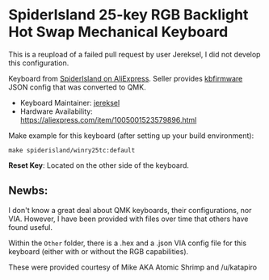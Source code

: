 # SpiderIsland 25-key RGB Backlight Hot Swap Mechanical Keyboard

This is a reupload of a failed pull request by user Jereksel, I did not develop this configuration.

Keyboard from [SpiderIsland on AliExpress](https://a.aliexpress.com/_dVJsSpR). Seller provides [kbfirmware](https://kbfirmware.com/) JSON config that was converted to QMK.

* Keyboard Maintainer: [jereksel](https://github.com/jereksel)
* Hardware Availability: https://aliexpress.com/item/1005001523579896.html

Make example for this keyboard (after setting up your build environment):

    make spiderisland/winry25tc:default

**Reset Key**: Located on the other side of the keyboard.

## Newbs:
I don't know a great deal about QMK keyboards, their configurations, nor VIA.  However, I have been provided with files over time that others have found useful.

Within the `Other` folder, there is a .hex and a .json VIA config file for this keyboard (either with or without the RGB capabilities).

These were provided courtesy of Mike AKA Atomic Shrimp and /u/katapiro
